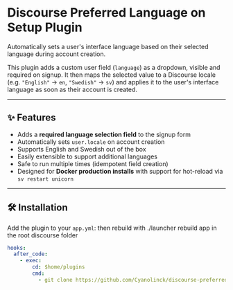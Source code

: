 # Discourse Preferred Language on Setup Plugin

Automatically sets a user's interface language based on their selected language during account creation.

This plugin adds a custom user field (`language`) as a dropdown, visible and required on signup. It then maps the selected value to a Discourse locale (e.g. `"English"` → `en`, `"Swedish"` → `sv`) and applies it to the user's interface language as soon as their account is created.

---

## ✨ Features

- Adds a **required language selection field** to the signup form
- Automatically sets `user.locale` on account creation
- Supports English and Swedish out of the box
- Easily extensible to support additional languages
- Safe to run multiple times (idempotent field creation)
- Designed for **Docker production installs** with support for hot-reload via `sv restart unicorn`

---

## 🛠 Installation

Add the plugin to your `app.yml`: then rebuild with ./launcher rebuild app in the root discourse folder

```yaml
hooks:
  after_code:
    - exec:
        cd: $home/plugins
        cmd:
          - git clone https://github.com/Cyanolinck/discourse-preferred-language-on-setup.git
